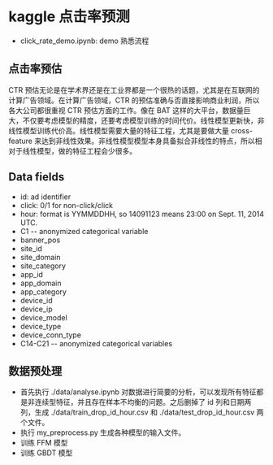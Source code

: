 # kaggle 点击率预测

- click_rate_demo.ipynb: demo 熟悉流程


## 点击率预估
CTR 预估无论是在学术界还是在工业界都是一个很热的话题，尤其是在互联网的计算广告领域。在计算广告领域，CTR 的预估准确与否直接影响商业利润，所以各大公司都很重视 CTR 预估方面的工作。像在 BAT 这样的大平台，数据量巨大，不仅要考虑模型的精度，还要考虑模型训练的时间代价。线性模型更新快，非线性模型训练代价高。线性模型需要大量的特征工程，尤其是要做大量 cross-feature 来达到非线性效果。非线性模型模型本身具备拟合非线性的特点，所以相对于线性模型，做的特征工程会少很多。

## Data fields
- id: ad identifier
- click: 0/1 for non-click/click
- hour: format is YYMMDDHH, so 14091123 means 23:00 on Sept. 11, 2014 UTC.
- C1 -- anonymized categorical variable
- banner_pos
- site_id
- site_domain
- site_category
- app_id
- app_domain
- app_category
- device_id
- device_ip
- device_model
- device_type
- device_conn_type
- C14-C21 -- anonymized categorical variables

## 数据预处理
- 首先执行 ./data/analyse.ipynb 对数据进行简要的分析，可以发现所有特征都是非连续型特征，并且存在样本不均衡的问题。之后删掉了 id 列和日期两列，生成 ./data/train_drop_id_hour.csv 和 ./data/test_drop_id_hour.csv 两个文件。
- 执行 my_preprocess.py 生成各种模型的输入文件。
- 训练 FFM 模型
- 训练 GBDT 模型

